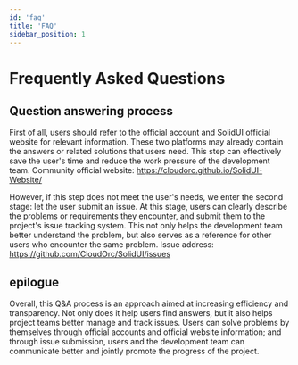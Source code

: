 ```yaml
---
id: 'faq'
title: 'FAQ'
sidebar_position: 1
---
```


# Frequently Asked Questions

## Question answering process
First of all, users should refer to the official account and SolidUI official website for relevant information. These two platforms may already contain the answers or related solutions that users need. This step can effectively save the user's time and reduce the work pressure of the development team.
Community official website: https://cloudorc.github.io/SolidUI-Website/

However, if this step does not meet the user's needs, we enter the second stage: let the user submit an issue. At this stage, users can clearly describe the problems or requirements they encounter, and submit them to the project's issue tracking system. This not only helps the development team better understand the problem, but also serves as a reference for other users who encounter the same problem.
Issue address: https://github.com/CloudOrc/SolidUI/issues

## epilogue
Overall, this Q&A process is an approach aimed at increasing efficiency and transparency. Not only does it help users find answers, but it also helps project teams better manage and track issues. Users can solve problems by themselves through official accounts and official website information; and through issue submission, users and the development team can communicate better and jointly promote the progress of the project.